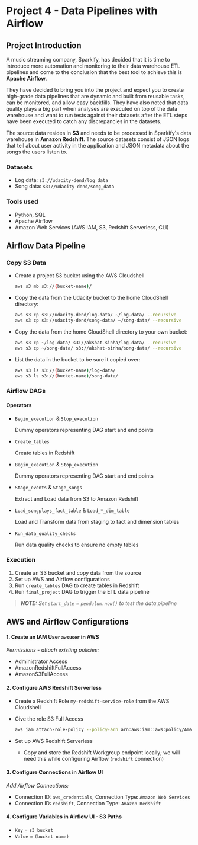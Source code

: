 # Project 4 - Data Pipelines with Airflow

## Project Introduction 
A music streaming company, Sparkify, has decided that it is time to introduce more automation and monitoring to their data warehouse ETL pipelines and come to the conclusion that the best tool to achieve this is **Apache Airflow**.

They have decided to bring you into the project and expect you to create high-grade data pipelines that are dynamic and built from reusable tasks, can be monitored, and allow easy backfills. They have also noted that data quality plays a big part when analyses are executed on top of the data warehouse and want to run tests against their datasets after the ETL steps have been executed to catch any discrepancies in the datasets.

The source data resides in **S3** and needs to be processed in Sparkify's data warehouse in **Amazon Redshift**. The source datasets consist of JSON logs that tell about user activity in the application and JSON metadata about the songs the users listen to.

### Datasets
* Log data: `s3://udacity-dend/log_data`
* Song data: `s3://udacity-dend/song_data`

### Tools used
* Python, SQL
* Apache Airflow
* Amazon Web Services (AWS IAM, S3, Redshift Serverless, CLI)

## Airflow Data Pipeline 

### Copy S3 Data

* Create a project S3 bucket using the AWS Cloudshell

    ```sh
    aws s3 mb s3://(bucket-name)/
    ```

* Copy the data from the Udacity bucket to the home CloudShell directory: 

    ```sh
    aws s3 cp s3://udacity-dend/log-data/ ~/log-data/ --recursive
    aws s3 cp s3://udacity-dend/song-data/ ~/song-data/ --recursive
    ```

* Copy the data from the home CloudShell directory to your own bucket: 

    ```sh
    aws s3 cp ~/log-data/ s3://akshat-sinha/log-data/ --recursive
    aws s3 cp ~/song-data/ s3://akshat-sinha/song-data/ --recursive
    ```

* List the data in the bucket to be sure it copied over: 

    ```sh
    aws s3 ls s3://(bucket-name)/log-data/
    aws s3 ls s3://(bucket-name)/song-data/
    ```

### Airflow DAGs 

#### Operators 
* `Begin_execution` & `Stop_execution`

    Dummy operators representing DAG start and end points
* `Create_tables`

    Create tables in Redshift

* `Begin_execution` & `Stop_execution`

    Dummy operators representing DAG start and end points 
* `Stage_events` & `Stage_songs`

    Extract and Load data from S3 to Amazon Redshift
* `Load_songplays_fact_table` & `Load_*_dim_table`

    Load and Transform data from staging to fact and dimension tables
* `Run_data_quality_checks`

    Run data quality checks to ensure no empty tables

### Execution
1. Create an S3 bucket and copy data from the source
2. Set up AWS and Airflow configurations
3. Run `create_tables` DAG to create tables in Redshift
4. Run `final_project` DAG to trigger the ETL data pipeline

> ***NOTE:** Set `start_date` = `pendulum.now()` to test the data pipeline*

## AWS and Airflow Configurations

#### 1. Create an IAM User `awsuser` in AWS 
_Permissions - attach existing policies:_
* Administrator Access
* AmazonRedshiftFullAccess
* AmazonS3FullAccess

#### 2. Configure AWS Redshift Serverless
* Create a Redshift Role `my-redshift-service-role` from the AWS Cloudshell
* Give the role S3 Full Access

    ```sh
    aws iam attach-role-policy --policy-arn arn:aws:iam::aws:policy/AmazonS3FullAccess --role-name my-redshift-service-role
    ```
* Set up AWS Redshift Serverless
    * Copy and store the Redshift Workgroup endpoint locally; we will need this while configuring Airflow (`redshift` connection)

#### 3. Configure Connections in Airflow UI
_Add Airflow Connections:_
* Connection ID: `aws_credentials`, Connection Type: `Amazon Web Services`
* Connection ID: `redshift`, Connection Type: `Amazon Redshift`

#### 4. Configure Variables in Airflow UI - S3 Paths
* `Key` = `s3_bucket`
* `Value` = `(bucket name)`
